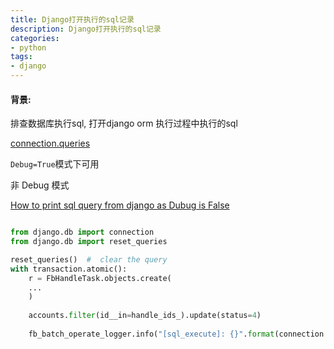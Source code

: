 ```yaml
---
title: Django打开执行的sql记录
description: Django打开执行的sql记录
categories: 
- python    
tags:
- django   
---
```


#### 背景: 

排查数据库执行sql, 打开django orm 执行过程中执行的sql


[connection.queries](https://docs.djangoproject.com/en/3.2/faq/models/)

`Debug=True`模式下可用


非 Debug 模式 

[How to print sql query from django as Dubug is False](https://stackoverflow.com/questions/67683964/how-to-print-sql-query-from-django-as-dubug-is-false)

```python

from django.db import connection
from django.db import reset_queries

reset_queries()  #  clear the query
with transaction.atomic():
    r = FbHandleTask.objects.create(
    ...
    )
    
    accounts.filter(id__in=handle_ids_).update(status=4)
    
    fb_batch_operate_logger.info("[sql_execute]: {}".format(connection.queries))

```